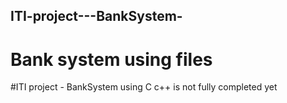 ## ITI-project---BankSystem-
# Bank system using files 
#ITI project - BankSystem using C
c++ is not fully completed yet
